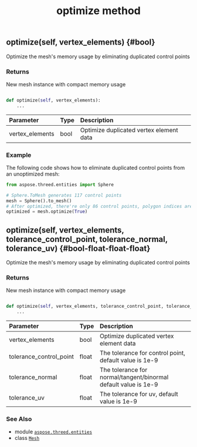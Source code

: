 ﻿---
title: optimize method
second_title: Aspose.3D for Python via .NET API References
description: 
type: docs
weight: 140
url: /python-net/aspose.threed.entities/mesh/optimize/
is_root: false
---

## optimize(self, vertex_elements) {#bool}

Optimize the mesh's memory usage by eliminating duplicated control points


### Returns 


New mesh instance with compact memory usage


```python

def optimize(self, vertex_elements):
    ...
```


| Parameter | Type | Description |
| :- | :- | :- |
| vertex_elements | bool | Optimize duplicated vertex element data |

### Example 


The following code shows how to eliminate duplicated control points from an unoptimized mesh:

```python
from aspose.threed.entities import Sphere

# Sphere.ToMesh generates 117 control points
mesh = Sphere().to_mesh()
# After optimized, there're only 86 control points, polygon indices are also remapped.
optimized = mesh.optimize(True)

```


## optimize(self, vertex_elements, tolerance_control_point, tolerance_normal, tolerance_uv) {#bool-float-float-float}

Optimize the mesh's memory usage by eliminating duplicated control points


### Returns 


New mesh instance with compact memory usage


```python

def optimize(self, vertex_elements, tolerance_control_point, tolerance_normal, tolerance_uv):
    ...
```


| Parameter | Type | Description |
| :- | :- | :- |
| vertex_elements | bool | Optimize duplicated vertex element data |
| tolerance_control_point | float | The tolerance for control point, default value is 1e-9 |
| tolerance_normal | float | The tolerance for normal/tangent/binormal default value is 1e-9 |
| tolerance_uv | float | The tolerance for uv, default value is 1e-9 |



### See Also
* module [`aspose.threed.entities`](../../)
* class [`Mesh`](/3d/python-net/aspose.threed.entities/mesh)
